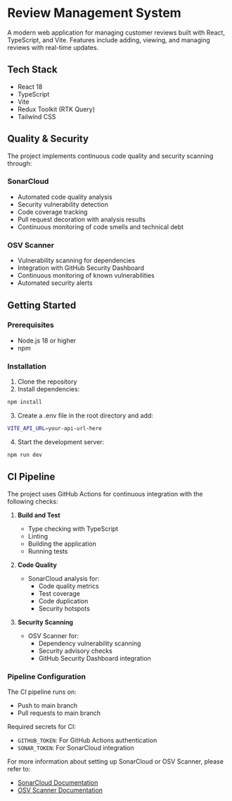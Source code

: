 # Review Management System

A modern web application for managing customer reviews built with React, TypeScript, and Vite. Features include adding, viewing, and managing reviews with real-time updates.

## Tech Stack

- React 18
- TypeScript
- Vite
- Redux Toolkit (RTK Query)
- Tailwind CSS

## Quality & Security

The project implements continuous code quality and security scanning through:

### SonarCloud

- Automated code quality analysis
- Security vulnerability detection
- Code coverage tracking
- Pull request decoration with analysis results
- Continuous monitoring of code smells and technical debt

### OSV Scanner

- Vulnerability scanning for dependencies
- Integration with GitHub Security Dashboard
- Continuous monitoring of known vulnerabilities
- Automated security alerts

## Getting Started

### Prerequisites

- Node.js 18 or higher
- npm

### Installation

1. Clone the repository
2. Install dependencies:

```bash
npm install
```

3. Create a .env file in the root directory and add:

```bash
VITE_API_URL=your-api-url-here
```

4. Start the development server:

```bash
npm run dev
```

## CI Pipeline

The project uses GitHub Actions for continuous integration with the following checks:

1. **Build and Test**

   - Type checking with TypeScript
   - Linting
   - Building the application
   - Running tests

2. **Code Quality**

   - SonarCloud analysis for:
     - Code quality metrics
     - Test coverage
     - Code duplication
     - Security hotspots

3. **Security Scanning**
   - OSV Scanner for:
     - Dependency vulnerability scanning
     - Security advisory checks
     - GitHub Security Dashboard integration

### Pipeline Configuration

The CI pipeline runs on:

- Push to main branch
- Pull requests to main branch

Required secrets for CI:

- `GITHUB_TOKEN`: For GitHub Actions authentication
- `SONAR_TOKEN`: For SonarCloud integration

For more information about setting up SonarCloud or OSV Scanner, please refer to:

- [SonarCloud Documentation](https://docs.sonarcloud.io/)
- [OSV Scanner Documentation](https://google.github.io/osv-scanner/)
